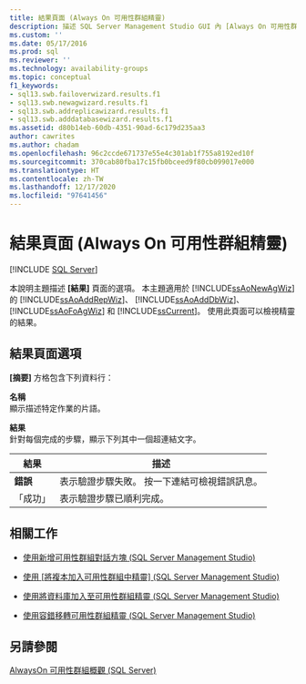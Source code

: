 ```yaml
---
title: 結果頁面 (Always On 可用性群組精靈)
description: 描述 SQL Server Management Studio GUI 內 [Always On 可用性群組精靈] 之 [結果] 頁面的選項。
ms.custom: ''
ms.date: 05/17/2016
ms.prod: sql
ms.reviewer: ''
ms.technology: availability-groups
ms.topic: conceptual
f1_keywords:
- sql13.swb.failoverwizard.results.f1
- sql13.swb.newagwizard.results.f1
- sql13.swb.addreplicawizard.results.f1
- sql13.swb.adddatabasewizard.results.f1
ms.assetid: d80b14eb-60db-4351-90ad-6c179d235aa3
author: cawrites
ms.author: chadam
ms.openlocfilehash: 96c2ccde671737e55e4c301ab1f755a8192ed10f
ms.sourcegitcommit: 370cab80fba17c15fb0bceed9f80cb099017e000
ms.translationtype: HT
ms.contentlocale: zh-TW
ms.lasthandoff: 12/17/2020
ms.locfileid: "97641456"
---
```

# <a name="results-page-always-on-availability-group-wizards"></a>結果頁面 (Always On 可用性群組精靈)
[!INCLUDE [SQL Server](../../../includes/applies-to-version/sqlserver.md)]

  本說明主題描述 **[結果]** 頁面的選項。 本主題適用於 [!INCLUDE[ssAoNewAgWiz](../../../includes/ssaonewagwiz-md.md)]的 [!INCLUDE[ssAoAddRepWiz](../../../includes/ssaoaddrepwiz-md.md)]、 [!INCLUDE[ssAoAddDbWiz](../../../includes/ssaoadddbwiz-md.md)]、 [!INCLUDE[ssAoFoAgWiz](../../../includes/ssaofoagwiz-md.md)] 和 [!INCLUDE[ssCurrent](../../../includes/sscurrent-md.md)]。 使用此頁面可以檢視精靈的結果。  
  
##  <a name="results-page-options"></a><a name="PageOptions"></a> 結果頁面選項  
 **[摘要]** 方格包含下列資料行：  
  
 **名稱**  
 顯示描述特定作業的片語。  
  
 **結果**  
 針對每個完成的步驟，顯示下列其中一個超連結文字。  
  
|結果|描述|  
|------------|-----------------|  
|**錯誤**|表示驗證步驟失敗。 按一下連結可檢視錯誤訊息。|  
|「成功」 |表示驗證步驟已順利完成。|  
  
##  <a name="related-tasks"></a><a name="RelatedTasks"></a> 相關工作  
  
-   [使用新增可用性群組對話方塊 &#40;SQL Server Management Studio&#41;](../../../database-engine/availability-groups/windows/use-the-new-availability-group-dialog-box-sql-server-management-studio.md)  
  
-   [使用 [將複本加入可用性群組中精靈] &#40;SQL Server Management Studio&#41;](../../../database-engine/availability-groups/windows/use-the-add-replica-to-availability-group-wizard-sql-server-management-studio.md)  
  
-   [使用將資料庫加入至可用性群組精靈 &#40;SQL Server Management Studio&#41;](../../../database-engine/availability-groups/windows/availability-group-add-database-to-group-wizard.md)  
  
-   [使用容錯移轉可用性群組精靈 &#40;SQL Server Management Studio&#41;](../../../database-engine/availability-groups/windows/use-the-fail-over-availability-group-wizard-sql-server-management-studio.md)  
  
## <a name="see-also"></a>另請參閱  
 [AlwaysOn 可用性群組概觀 &#40;SQL Server&#41;](../../../database-engine/availability-groups/windows/overview-of-always-on-availability-groups-sql-server.md)  
  
  

